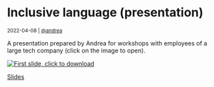 # Inclusive language (presentation)

<small>2022-04-08 | [@andrea](/@andrea)</small>

A presentation prepared by Andrea for workshops with employees of a large tech company
(click on the image to open).

<p>
    <a href="/docs-local/Inclusive language.pdf" target="_blank">
        <img src="/img-local/blog/inclusive-language.png" class="hero" alt="First slide, click to download"/>
    </a>
</p>

<p>
    <a href="/docs-local/Inclusive language.pdf" target="_blank" class="btn btn-primary d-block">
        <span class="fal fa-file-pdf"></span>
        Slides
    </a>
</p>
